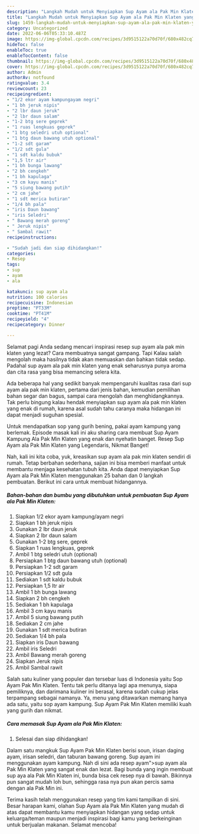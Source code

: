 ```yaml
---
description: "Langkah Mudah untuk Menyiapkan Sup Ayam ala Pak Min Klaten yang Bisa Manjain Lidah, Buat Buka Puasa Enak Banget"
title: "Langkah Mudah untuk Menyiapkan Sup Ayam ala Pak Min Klaten yang Bisa Manjain Lidah, Buat Buka Puasa Enak Banget"
slug: 1459-langkah-mudah-untuk-menyiapkan-sup-ayam-ala-pak-min-klaten-yang-bisa-manjain-lidah-buat-buka-puasa-enak-banget
category: Uncategorized
date: 2022-06-06T05:33:10.487Z
image: https://img-global.cpcdn.com/recipes/3d9515122a70d70f/680x482cq70/sup-ayam-ala-pak-min-klaten-foto-resep-utama.jpg
hideToc: false
enableToc: true
enableTocContent: false
thumbnail: https://img-global.cpcdn.com/recipes/3d9515122a70d70f/680x482cq70/sup-ayam-ala-pak-min-klaten-foto-resep-utama.jpg
cover: https://img-global.cpcdn.com/recipes/3d9515122a70d70f/680x482cq70/sup-ayam-ala-pak-min-klaten-foto-resep-utama.jpg
author: Admin
authorAv: notfound
ratingvalue: 3.4
reviewcount: 23
recipeingredient:
- "1/2 ekor ayam kampungayam negri"
- "1 bh jeruk nipis"
- "2 lbr daun jeruk"
- "2 lbr daun salam"
- "1-2 btg sere geprek"
- "1 ruas lengkuas geprek"
- "1 btg seledri utuh optional"
- "1 btg daun bawang utuh optional"
- "1-2 sdt garam"
- "1/2 sdt gula"
- "1 sdt kaldu bubuk"
- "1,5 ltr air"
- "1 bh bunga lawang"
- "2 bh cengkeh"
- "1 bh kapulaga"
- "3 cm kayu manis"
- "5 siung bawang putih"
- "2 cm jahe"
- "1 sdt merica butiran"
- "1/4 bh pala"
- "iris Daun bawang"
- "iris Seledri"
- " Bawang merah goreng"
- " Jeruk nipis"
- " Sambal rawit"
recipeinstructions:

- "Sudah jadi dan siap dihidangkan!"
categories:
- Resep
tags:
- sup
- ayam
- ala

katakunci: sup ayam ala 
nutrition: 100 calories
recipecuisine: Indonesian
preptime: "PT33M"
cooktime: "PT41M"
recipeyield: "4"
recipecategory: Dinner

---
```



Selamat pagi Anda sedang mencari inspirasi resep sup ayam ala pak min klaten yang lezat? Cara membuatnya sangat gampang. Tapi Kalau salah mengolah maka hasilnya tidak akan memuaskan dan bahkan tidak sedap. Padahal sup ayam ala pak min klaten yang enak seharusnya punya aroma dan cita rasa yang bisa memancing selera kita.


Ada beberapa hal yang sedikit banyak mempengaruhi kualitas rasa dari sup ayam ala pak min klaten, pertama dari jenis bahan, kemudian pemilihan bahan segar dan bagus, sampai cara mengolah dan menghidangkannya. Tak perlu bingung kalau hendak menyiapkan sup ayam ala pak min klaten yang enak di rumah, karena asal sudah tahu caranya maka hidangan ini dapat menjadi suguhan spesial.

Untuk mendapatkan sop yang gurih bening, pakai ayam kampung yang berlemak. Episode masak kali ini aku sharing cara membuat Sup Ayam Kampung Ala Pak Min Klaten yang enak dan nyehatin banget. Resep Sup Ayam ala Pak Min Klaten yang Legendaris, Nikmat Banget!


Nah, kali ini kita coba, yuk, kreasikan sup ayam ala pak min klaten sendiri di rumah. Tetap berbahan sederhana, sajian ini bisa memberi manfaat untuk membantu menjaga kesehatan tubuh kita. Anda dapat menyiapkan Sup Ayam ala Pak Min Klaten menggunakan 25 bahan dan 0 langkah pembuatan. Berikut ini cara untuk membuat hidangannya.

<!--inarticleads1-->

##### Bahan-bahan dan bumbu yang dibutuhkan untuk pembuatan Sup Ayam ala Pak Min Klaten:

1. Siapkan 1/2 ekor ayam kampung/ayam negri
1. Siapkan 1 bh jeruk nipis
1. Gunakan 2 lbr daun jeruk
1. Siapkan 2 lbr daun salam
1. Gunakan 1-2 btg sere, geprek
1. Siapkan 1 ruas lengkuas, geprek
1. Ambil 1 btg seledri utuh (optional)
1. Persiapkan 1 btg daun bawang utuh (optional)
1. Persiapkan 1-2 sdt garam
1. Persiapkan 1/2 sdt gula
1. Sediakan 1 sdt kaldu bubuk
1. Persiapkan 1,5 ltr air
1. Ambil 1 bh bunga lawang
1. Siapkan 2 bh cengkeh
1. Sediakan 1 bh kapulaga
1. Ambil 3 cm kayu manis
1. Ambil 5 siung bawang putih
1. Sediakan 2 cm jahe
1. Gunakan 1 sdt merica butiran
1. Sediakan 1/4 bh pala
1. Siapkan iris Daun bawang
1. Ambil iris Seledri
1. Ambil  Bawang merah goreng
1. Siapkan  Jeruk nipis
1. Ambil  Sambal rawit


Salah satu kuliner yang populer dan tersebar luas di Indonesia yaitu Sop Ayam Pak Min Klaten. Tentu tak perlu ditanya lagi apa menunya, siapa pemiliknya, dan darimana kuliner ini berasal, karena sudah cukup jelas terpampang sebagai namanya. Ya, menu yang ditawarkan memang hanya ada satu, yaitu sop ayam kampung. Sup Ayam Pak Min Klaten memiliki kuah yang gurih dan nikmat. 

<!--inarticleads2-->

##### Cara memasak Sup Ayam ala Pak Min Klaten:


1. Selesai dan siap dihidangkan!

Dalam satu mangkuk Sup Ayam Pak Min Klaten berisi soun, irisan daging ayam, irisan seledri, dan taburan bawang goreng. Sup ayam ini menggunakan ayam kampung. Nah di sini ada resep ayam&#34;&gt;sup ayam ala Pak Min Klaten yang sangat enak dan lezat. Bagi bunda yang ingin membuat sup aya ala Pak Min Klaten ini, bunda bisa cek resep nya di bawah. Bikinnya pun sangat mudah loh bun, sehingga rasa nya pun akan percis sama dengan ala Pak Min ini. 

Terima kasih telah menggunakan resep yang tim kami tampilkan di sini. Besar harapan kami, olahan Sup Ayam ala Pak Min Klaten yang mudah di atas dapat membantu kamu menyiapkan hidangan yang sedap untuk keluarga/teman maupun menjadi inspirasi bagi kamu yang berkeinginan untuk berjualan makanan. Selamat mencoba!
